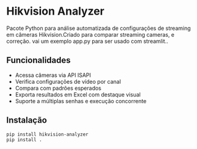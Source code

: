 # Hikvision Analyzer

Pacote Python para análise automatizada de configurações de streaming em câmeras Hikvision.Criado para comparar streaming cameras, e correção.
vai um exemplo app.py para ser usado com streamlit..

## Funcionalidades

- Acessa câmeras via API ISAPI
- Verifica configurações de vídeo por canal
- Compara com padrões esperados
- Exporta resultados em Excel com destaque visual
- Suporte a múltiplas senhas e execução concorrente

## Instalação

```bash
pip install hikvision-analyzer
pip install .
